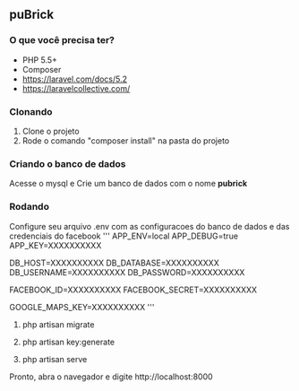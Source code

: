 ## puBrick

### O que você precisa ter?

- PHP 5.5+
- Composer
- https://laravel.com/docs/5.2
- https://laravelcollective.com/



### Clonando

1. Clone o projeto
2. Rode o comando "composer install" na pasta do projeto


### Criando o banco de dados

Acesse o mysql e Crie um banco de dados com o nome **pubrick**

### Rodando

Configure seu arquivo .env com as configuracoes do banco de dados e das credenciais do facebook
'''
APP_ENV=local
APP_DEBUG=true
APP_KEY=XXXXXXXXXX

DB_HOST=XXXXXXXXXX
DB_DATABASE=XXXXXXXXXX
DB_USERNAME=XXXXXXXXXX
DB_PASSWORD=XXXXXXXXXX

FACEBOOK_ID=XXXXXXXXXX
FACEBOOK_SECRET=XXXXXXXXXX

GOOGLE_MAPS_KEY=XXXXXXXXXX
'''

1. php artisan migrate

2. php artisan key:generate

3. php artisan serve


Pronto, abra o navegador e digite http://localhost:8000

